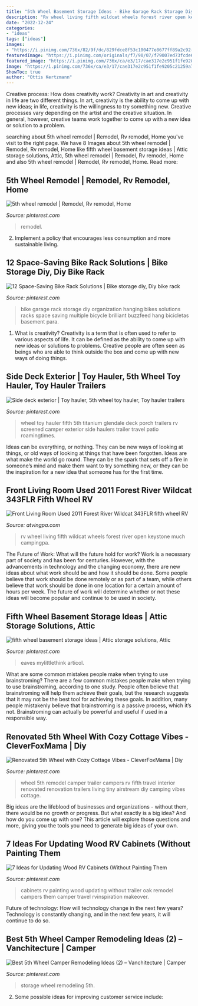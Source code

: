 ```yaml
---
title: "5th Wheel Basement Storage Ideas - Bike Garage Rack Storage Diy Organization Hanging Bikes Solutions Racks Space Saving Multiple Bicycle Brilliant Buzzfeed Hang Bicicletas Basement Para"
description: "Rv wheel living fifth wildcat wheels forest river open keystone much campingpa"
date: "2022-12-24"
categories:
- "ideas"
tags: ["ideas"]
images:
- "https://i.pinimg.com/736x/82/9f/dc/829fdce8f53c100477e8677ff89a2c92--bicycle-storage-garage-bike-racks-for-garage.jpg"
featuredImage: "https://i.pinimg.com/originals/f7/90/07/f79007ed73fcde6a4d9ad1cede37c55e.jpg"
featured_image: "https://i.pinimg.com/736x/ca/e3/17/cae317e2c951f1fe9205c21259a72cc0.jpg"
image: "https://i.pinimg.com/736x/ca/e3/17/cae317e2c951f1fe9205c21259a72cc0.jpg"
ShowToc: true
author: "Ottis Kertzmann"
---
```



Creative process: How does creativity work?
Creativity in art and creativity in life are two different things. In art, creativity is the ability to come up with new ideas; in life, creativity is the willingness to try something new. Creative processes vary depending on the artist and the creative situation. In general, however, creative teams work together to come up with a new idea or solution to a problem.

	

		
searching about 5th wheel remodel | Remodel, Rv remodel, Home you've visit to the right page. We have 8 Images about 5th wheel remodel | Remodel, Rv remodel, Home like fifth wheel basement storage ideas | Attic storage solutions, Attic, 5th wheel remodel | Remodel, Rv remodel, Home and also 5th wheel remodel | Remodel, Rv remodel, Home. Read more:
		
    
## 5th Wheel Remodel | Remodel, Rv Remodel, Home

<img loading=lazy src="https://i.pinimg.com/originals/f7/90/07/f79007ed73fcde6a4d9ad1cede37c55e.jpg" onerror="this.onerror=null;this.src='https://tse3.mm.bing.net/th?id=OIP.rcZphnncjiNHksf_MLv-jQHaJ4&amp;pid=15.1';" alt="5th wheel remodel | Remodel, Rv remodel, Home">

_Source: pinterest.com_

>remodel. 

	

2. Implement a policy that encourages less consumption and more sustainable living. 

    
## 12 Space-Saving Bike Rack Solutions | Bike Storage Diy, Diy Bike Rack

<img loading=lazy src="https://i.pinimg.com/736x/82/9f/dc/829fdce8f53c100477e8677ff89a2c92--bicycle-storage-garage-bike-racks-for-garage.jpg" onerror="this.onerror=null;this.src='https://tse4.mm.bing.net/th?id=OIP._Y7tlxXp9KeJeVeaDaJ1ZAHaE8&amp;pid=15.1';" alt="12 Space-Saving Bike Rack Solutions | Bike storage diy, Diy bike rack">

_Source: pinterest.com_

>bike garage rack storage diy organization hanging bikes solutions racks space saving multiple bicycle brilliant buzzfeed hang bicicletas basement para. 

	

1. What is creativity?
Creativity is a term that is often used to refer to various aspects of life. It can be defined as the ability to come up with new ideas or solutions to problems. Creative people are often seen as beings who are able to think outside the box and come up with new ways of doing things.

    
## Side Deck Exterior | Toy Hauler, 5th Wheel Toy Hauler, Toy Hauler Trailers

<img loading=lazy src="https://i.pinimg.com/736x/06/6e/62/066e62f48e743979df929f0558515ea6--camping-vans-screened-in-porch.jpg" onerror="this.onerror=null;this.src='https://tse2.mm.bing.net/th?id=OIP.Ic7ORMpRC63eljd7OuHj6AHaEL&amp;pid=15.1';" alt="Side deck exterior | Toy hauler, 5th wheel toy hauler, Toy hauler trailers">

_Source: pinterest.com_

>wheel toy hauler fifth 5th titanium glendale deck porch trailers rv screened camper exterior side haulers trailer travel patio roamingtimes. 

	

Ideas can be everything, or nothing. They can be new ways of looking at things, or old ways of looking at things that have been forgotten. Ideas are what make the world go round. They can be the spark that sets off a fire in someone’s mind and make them want to try something new, or they can be the inspiration for a new idea that someone has for the first time.

    
## Front Living Room Used 2011 Forest River Wildcat 343FLR Fifth Wheel RV

<img loading=lazy src="http://campingpa.com/forums/files/usergals/2013/06/full-15-1932-8507_used_2011_forest_river_rv_wildcat_34flr_fifth_wheel_06.jpg" onerror="this.onerror=null;this.src='https://tse4.mm.bing.net/th?id=OIP.tQr46JYKQtX1c_48jtQeUgHaFj&amp;pid=15.1';" alt="Front Living Room Used 2011 Forest River Wildcat 343FLR fifth wheel RV">

_Source: atvingpa.com_

>rv wheel living fifth wildcat wheels forest river open keystone much campingpa. 

	

The Future of Work: What will the future hold for work?
Work is a necessary part of society and has been for centuries. However, with the advancements in technology and the changing economy, there are new ideas about what work should be and how it should be done. Some people believe that work should be done remotely or as part of a team, while others believe that work should be done in one location for a certain amount of hours per week. The future of work will determine whether or not these ideas will become popular and continue to be used in society.

    
## Fifth Wheel Basement Storage Ideas | Attic Storage Solutions, Attic

<img loading=lazy src="https://i.pinimg.com/originals/bc/5b/6c/bc5b6ca8cee0938fe7fb4b846814dc0e.jpg" onerror="this.onerror=null;this.src='https://tse4.mm.bing.net/th?id=OIP.4BAddvSftJkmm7nHT_k3FQHaOL&amp;pid=15.1';" alt="fifth wheel basement storage ideas | Attic storage solutions, Attic">

_Source: pinterest.com_

>eaves mylittlethink articol. 

	

What are some common mistakes people make when trying to use brainstroming?
There are a few common mistakes people make when trying to use brainstroming, according to one study. People often believe that brainstroming will help them achieve their goals, but the research suggests that it may not be the best tool for achieving these goals. In addition, many people mistakenly believe that brainstroming is a passive process, which it’s not. Brainstroming can actually be powerful and useful if used in a responsible way.

    
## Renovated 5th Wheel With Cozy Cottage Vibes - CleverFoxMama | Diy

<img loading=lazy src="https://i.pinimg.com/736x/6d/a9/73/6da973c82c46b735922203e339f4dd26.jpg" onerror="this.onerror=null;this.src='https://tse3.mm.bing.net/th?id=OIP.wUYLDhUZVl9I1CJkWgspmAHaJ1&amp;pid=15.1';" alt="Renovated 5th Wheel with Cozy Cottage Vibes - CleverFoxMama | Diy">

_Source: pinterest.com_

>wheel 5th remodel camper trailer campers rv fifth travel interior renovated renovation trailers living tiny airstream diy camping vibes cottage. 

	

Big ideas are the lifeblood of businesses and organizations - without them, there would be no growth or progress. But what exactly is a big idea? And how do you come up with one? This article will explore those questions and more, giving you the tools you need to generate big ideas of your own.

    
## 7 Ideas For Updating Wood RV Cabinets (Without Painting Them

<img loading=lazy src="https://i.pinimg.com/originals/e7/20/bd/e720bd6dabb4aa77fb182dc62b9c4d06.jpg" onerror="this.onerror=null;this.src='https://tse4.mm.bing.net/th?id=OIP.9bSt-rCdLG3qwjTBGg0niAHaHa&amp;pid=15.1';" alt="7 Ideas for Updating Wood RV Cabinets (Without Painting Them">

_Source: pinterest.com_

>cabinets rv painting wood updating without trailer oak remodel campers them camper travel rvinspiration makeover. 

	

Future of technology: How will technology change in the next few years?
Technology is constantly changing, and in the next few years, it will continue to do so.

    
## Best 5th Wheel Camper Remodeling Ideas (2) – Vanchitecture | Camper

<img loading=lazy src="https://i.pinimg.com/736x/ca/e3/17/cae317e2c951f1fe9205c21259a72cc0.jpg" onerror="this.onerror=null;this.src='https://tse1.mm.bing.net/th?id=OIP.IHW7KNTHEXyA-T2DS74_iAHaKY&amp;pid=15.1';" alt="Best 5th Wheel Camper Remodeling Ideas (2) – Vanchitecture | Camper">

_Source: pinterest.com_

>storage wheel remodeling 5th. 

	

2. Some possible ideas for improving customer service include: 

